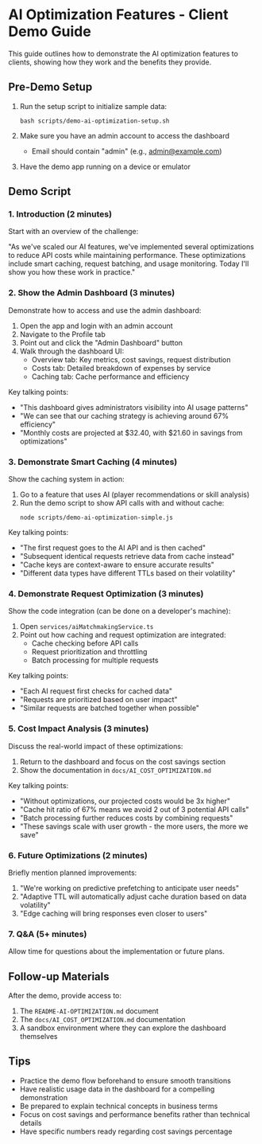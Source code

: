 # AI Optimization Features - Client Demo Guide

This guide outlines how to demonstrate the AI optimization features to clients, showing how they work and the benefits they provide.

## Pre-Demo Setup

1. Run the setup script to initialize sample data:
   ```
   bash scripts/demo-ai-optimization-setup.sh
   ```

2. Make sure you have an admin account to access the dashboard
   - Email should contain "admin" (e.g., admin@example.com)

3. Have the demo app running on a device or emulator

## Demo Script

### 1. Introduction (2 minutes)

Start with an overview of the challenge:

"As we've scaled our AI features, we've implemented several optimizations to reduce API costs while maintaining performance. These optimizations include smart caching, request batching, and usage monitoring. Today I'll show you how these work in practice."

### 2. Show the Admin Dashboard (3 minutes)

Demonstrate how to access and use the admin dashboard:

1. Open the app and login with an admin account
2. Navigate to the Profile tab
3. Point out and click the "Admin Dashboard" button
4. Walk through the dashboard UI:
   - Overview tab: Key metrics, cost savings, request distribution
   - Costs tab: Detailed breakdown of expenses by service
   - Caching tab: Cache performance and efficiency

Key talking points:
- "This dashboard gives administrators visibility into AI usage patterns"
- "We can see that our caching strategy is achieving around 67% efficiency"
- "Monthly costs are projected at $32.40, with $21.60 in savings from optimizations"

### 3. Demonstrate Smart Caching (4 minutes)

Show the caching system in action:

1. Go to a feature that uses AI (player recommendations or skill analysis)
2. Run the demo script to show API calls with and without cache:
   ```
   node scripts/demo-ai-optimization-simple.js
   ```

Key talking points:
- "The first request goes to the AI API and is then cached"
- "Subsequent identical requests retrieve data from cache instead"
- "Cache keys are context-aware to ensure accurate results"
- "Different data types have different TTLs based on their volatility"

### 4. Demonstrate Request Optimization (3 minutes)

Show the code integration (can be done on a developer's machine):

1. Open `services/aiMatchmakingService.ts`
2. Point out how caching and request optimization are integrated:
   - Cache checking before API calls
   - Request prioritization and throttling
   - Batch processing for multiple requests

Key talking points:
- "Each AI request first checks for cached data"
- "Requests are prioritized based on user impact"
- "Similar requests are batched together when possible"

### 5. Cost Impact Analysis (3 minutes)

Discuss the real-world impact of these optimizations:

1. Return to the dashboard and focus on the cost savings section
2. Show the documentation in `docs/AI_COST_OPTIMIZATION.md`

Key talking points:
- "Without optimizations, our projected costs would be 3x higher"
- "Cache hit ratio of 67% means we avoid 2 out of 3 potential API calls"
- "Batch processing further reduces costs by combining requests"
- "These savings scale with user growth - the more users, the more we save"

### 6. Future Optimizations (2 minutes)

Briefly mention planned improvements:

1. "We're working on predictive prefetching to anticipate user needs"
2. "Adaptive TTL will automatically adjust cache duration based on data volatility"
3. "Edge caching will bring responses even closer to users"

### 7. Q&A (5+ minutes)

Allow time for questions about the implementation or future plans.

## Follow-up Materials

After the demo, provide access to:

1. The `README-AI-OPTIMIZATION.md` document
2. The `docs/AI_COST_OPTIMIZATION.md` documentation
3. A sandbox environment where they can explore the dashboard themselves

## Tips

- Practice the demo flow beforehand to ensure smooth transitions
- Have realistic usage data in the dashboard for a compelling demonstration
- Be prepared to explain technical concepts in business terms
- Focus on cost savings and performance benefits rather than technical details
- Have specific numbers ready regarding cost savings percentage